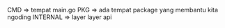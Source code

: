 CMD => tempat main.go
PKG => ada tempat package yang membantu kita ngoding
INTERNAL => layer layer api
